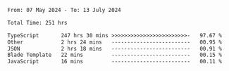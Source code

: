 
<!--START_SECTION:waka-->

```txt
From: 07 May 2024 - To: 13 July 2024

Total Time: 251 hrs

TypeScript       247 hrs 30 mins >>>>>>>>>>>>>>>>>>>>>>>>-   97.67 %
Other            2 hrs 24 mins   -------------------------   00.95 %
JSON             2 hrs 18 mins   -------------------------   00.91 %
Blade Template   22 mins         -------------------------   00.15 %
JavaScript       16 mins         -------------------------   00.11 %
```

<!--END_SECTION:waka-->

<!--

### Hi there 👋
**Iam-cesar/Iam-cesar** is a ✨ _special_ ✨ repository because its `README.md` (this file) appears on your GitHub profile.

Here are some ideas to get you started:

- 🔭 I’m currently working on ...
- 🌱 I’m currently learning ...
- 👯 I’m looking to collaborate on ...
- 🤔 I’m looking for help with ...
- 💬 Ask me about ...
- 📫 How to reach me: ...
- 😄 Pronouns: ...
- ⚡ Fun fact: ...
-->
